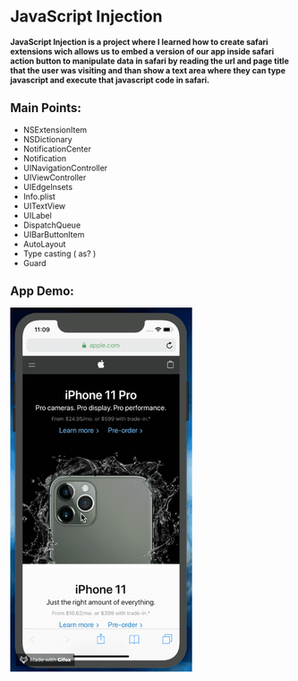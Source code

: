 # JavaScript Injection

#### JavaScript Injection is a project where I learned how to create safari extensions wich allows us to embed a version of our app inside safari action button to manipulate data in safari by reading the url and page title that the user was visiting and than show a text area where they can type javascript and execute that javascript code in safari.


## Main Points:

* NSExtensionItem
* NSDictionary
* NotificationCenter
* Notification
* UINavigationController
* UIViewController
* UIEdgeInsets
* Info.plist
* UITextView
* UILabel
* DispatchQueue
* UIBarButtonItem
* AutoLayout
* Type casting ( as? )
* Guard


## App Demo:

<img src="demo.gif?raw=true" width="325px" height="650">
